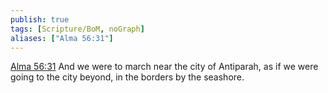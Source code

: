 ```yaml
---
publish: true
tags: [Scripture/BoM, noGraph]
aliases: ["Alma 56:31"]
---
```

[Alma 56:31](https://churchofjesuschrist.org/study/scriptures/bofm/alma/56?lang=eng&id=p31#p31) And we were to march near the city of Antiparah, as if we were going to the city beyond, in the borders by the seashore.
